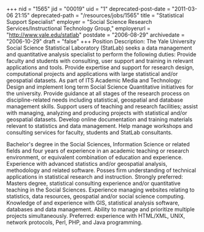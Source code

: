 +++
nid = "1565"
jid = "00019"
uid = "1"
deprecated-post-date = "2011-03-06 21:15"
deprecated-path = "/resources/jobs/1565"
title = "Statistical Support Specialist"
employer = "Social Science Research Services/Instructional Technology Group,"
employerurl = "http://www.yale.edu/statlab"
postdate = "2006-08-29"
archivedate = "2006-10-29"
draft = "false"
+++
Position Description: The Yale University Social Science Statistical
Laboratory (StatLab) seeks a data management and quantitative analysis
specialist to perform the following duties: Provide faculty and students
with consulting, user support and training in relevant applications and
tools. Provide expertise and support for research design, computational
projects and applications with large statistical and/or geospatial
datasets. As part of ITS Academic Media and Technology: Design and
implement long term Social Science Quantitative initiatives for the
university. Provide guidance at all stages of the research process on
discipline-related needs including statistical, geospatial and database
management skills. Support users of teaching and research facilities;
assist with managing, analyzing and producing projects with statistical
and/or geospatial datasets. Develop online documentation and training
materials relevant to statistics and data management. Help manage
workshops and consulting services for faculty, students and StatLab
consultants.
  
Bachelor's degree in the Social Sciences, Information Science or
related fields and four years of experience in an academic teaching or
research environment, or equivalent combination of education and
experience. Experience with advanced statistics and/or geospatial
analysis, methodology and related software. Posses firm understanding of
technical applications in statistical research and instruction. Strongly
preferred: Masters degree, statistical consulting experience and/or
quantitative teaching in the Social Sciences. Experience managing
websites relating to statistics, data resources, geospatial and/or
social science computing. Knowledge of and experience with GIS,
statistical analysis software, databases and data management. Ability to
manage and prioritize multiple projects simultaneously. Preferred:
experience with HTML/XML, UNIX, network protocols, Perl, PHP, and Java
programming.
